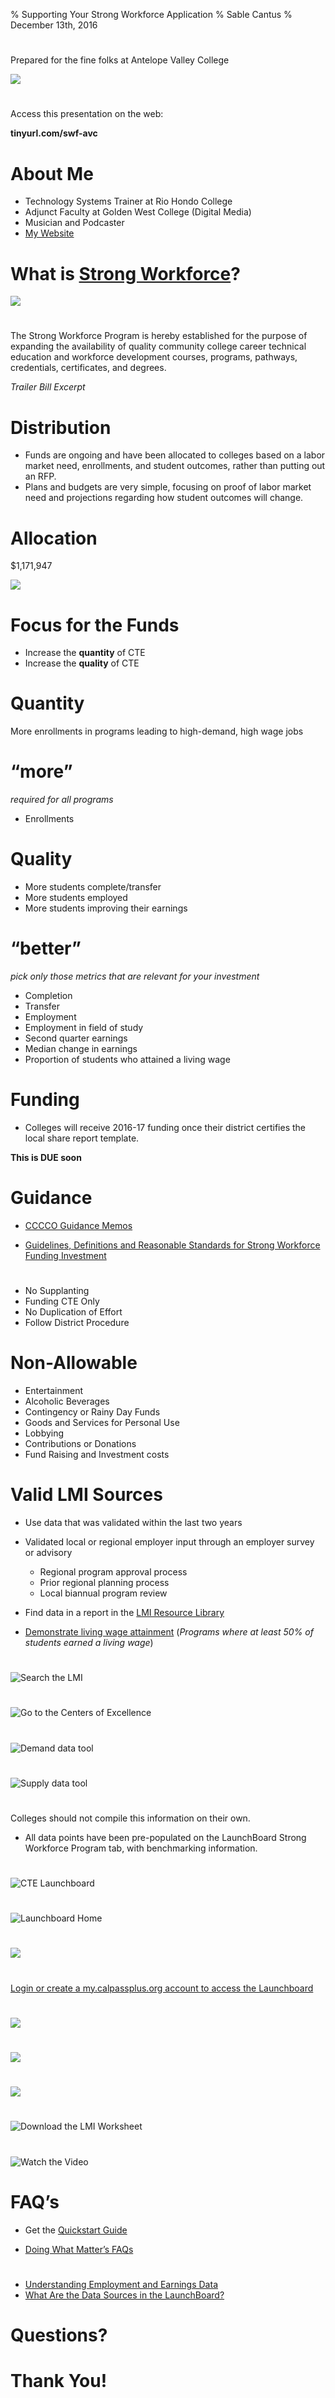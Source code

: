 % Supporting Your Strong Workforce Application
% Sable Cantus
% December 13th, 2016

#
Prepared for the fine folks at Antelope Valley College

![](img/avclogo.png)

#
Access this presentation on the web:

**tinyurl.com/swf-avc**

# About Me

* Technology Systems Trainer at Rio Hondo College
* Adjunct Faculty at Golden West College (Digital Media)
* Musician and Podcaster
* [My Website](http://cantus.us/)

# What is [Strong Workforce](http://doingwhatmatters.cccco.edu/StrongWorkforce.aspx)?

![](img/swf1.png)

# 
The Strong Workforce Program is hereby established for the purpose of expanding the availability of quality community college career technical education and workforce development courses, programs, pathways, credentials, certificates, and degrees.

*Trailer Bill Excerpt*

# Distribution

* Funds are ongoing and have been allocated to colleges based on a labor market need, enrollments, and student outcomes, rather than putting out an RFP.
* Plans and budgets are very simple, focusing on proof of labor market need and projections regarding how student outcomes will change.


# Allocation

$1,171,947

![](img/swf2.png)

# Focus for the Funds

* Increase the **quantity** of CTE
* Increase the **quality** of CTE


# Quantity

More enrollments in programs leading to high-demand, high wage jobs


# “more”
*required for all programs*

* Enrollments

# Quality

* More students complete/transfer
* More students employed
* More students improving their earnings

# “better”

*pick only those metrics that are relevant for your investment*

* Completion
* Transfer
* Employment 
* Employment in field of study
* Second quarter earnings
* Median change in earnings
* Proportion of students who attained a living wage


# Funding

* Colleges will receive 2016-17 funding once their district certifies the local share report template.

**This is DUE soon**

# Guidance

* [CCCCO Guidance Memos](http://extranet.cccco.edu/Divisions/WEDDivision/StrongWorkforceMemos.aspx)

* [Guidelines, Definitions and Reasonable Standards for Strong Workforce Funding Investment](http://extranet.cccco.edu/Portals/1/WED/SWP/Guidelines_Reasonable%20Standards_final09-14.pdf)

# 

* No Supplanting
* Funding CTE Only
* No Duplication of Effort
* Follow District Procedure

# Non-Allowable

* Entertainment
* Alcoholic Beverages
* Contingency or Rainy Day Funds
* Goods and Services for Personal Use
* Lobbying
* Contributions or Donations
* Fund Raising and Investment costs

# Valid LMI Sources

* Use data that was validated within the last two years

* Validated local or regional employer input through an employer survey or advisory
	* Regional program approval process
	* Prior regional planning process 
	* Local biannual program review

* Find data in a report in the [LMI Resource Library](http://doingwhatmatters.cccco.edu/StrongWorkforce/LMILibrary.aspx) 

* [Demonstrate living wage attainment](https://www.calpassplus.org/LaunchBoard/SWP.aspx) (*Programs where at least 50% of students earned a living wage*)

# 
![[Search the LMI](http://doingwhatmatters.cccco.edu/StrongWorkforce/LMILibrary.aspx)](img/swf3.png)

# 
![[Go to the Centers of Excellence](http://www.coeccc.net/supply-demand/)](img/swf4.png)

#
![Demand data tool](img/swf5.png)

#
![Supply data tool](img/swf6.png)

#
Colleges should not compile this information on their own.

* All data points have been pre-populated on the LaunchBoard Strong Workforce Program tab, with benchmarking information.

#
![[CTE Launchboard](http://doingwhatmatters.cccco.edu/LaunchBoard.aspx)](img/swf7.png)

#
![[Launchboard Home](https://www.calpassplus.org/LaunchBoard/Home.aspx)](img/swf8.png)

#
![](img/swf9.png)

#
[Login or create a my.calpassplus.org account to access the Launchboard](https://www.calpassplus.org/user/login.aspx?ReturnUrl=%2fLaunchBoard%2fSWP.aspx)

#
![](img/swf10.png)

#
![](img/swf11.png)

#
![](img/swf12.png)

#
![[Download the LMI Worksheet](http://doingwhatmatters.cccco.edu/portals/6/docs/sw/Local%20Share%20LMI%20Worksheet%2012-06-16.xlsx)](img/swf14.png)


#
![[Watch the Video](https://youtu.be/w6aOmutOuhc?list=PLhHAT4sS1OyNabbnRHOtRBQ9jn_3IWQv3)](img/swf13.png)

# FAQ’s

* Get the [Quickstart Guide](http://doingwhatmatters.cccco.edu/portals/6/docs/sw/Local%20Share%20Reporting%20Template%20Quick%20Start%20Guide.pdf)

* [Doing What Matter’s FAQs](http://doingwhatmatters.cccco.edu/StrongWorkforce/FAQ200MRollout.aspx)

#
* [Understanding Employment and Earnings Data](http://doingwhatmatters.cccco.edu/portals/6/docs/Understanding%20Employment%20&%20Earnings%20Data%20infographic%205%20links.pdf)
* [What Are the Data Sources in the LaunchBoard?](http://doingwhatmatters.cccco.edu/portals/6/docs/Data%20Sources%20in%20the%20Launchboard%20infographic.pdf)

# Questions?

# Thank You!
